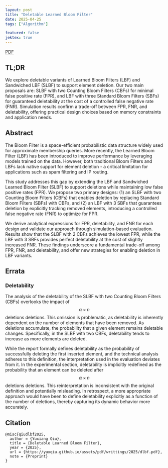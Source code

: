 ```yaml
---
layout: post
title: "Deletable Learned Bloom Filter"
date: 2025-04-25
tags: ["Algorithm"]

featured: false
jektex: true
---
```


<div class="links">
    <a href="/assets/pdf/writings/2025/dlbf.pdf" class="btn btn-sm z-depth-0" role="button" rel="external nofollow noopener" target="_blank">PDF</a>
</div>

## TL;DR

We explore deletable variants of Learned Bloom Filters (LBF) and Sandwiched LBF (SLBF) to support element deletion. Our two main proposals are: SLBF with two Counting Bloom Filters (CBFs) for minimal false positive rate (FPR), and LBF with three Standard Bloom Filters (SBFs) for guaranteed deletability at the cost of a controlled false negative rate (FNR). Simulation results confirm a trade-off between FPR, FNR, and deletability, offering practical design choices based on memory constraints and application needs.

## Abstract

The Bloom Filter is a space-efficient probabilistic data structure widely used for approximate membership queries. More recently, the Learned Bloom Filter (LBF) has been introduced to improve performance by leveraging models trained on the data. However, both traditional Bloom Filters and LBFs lack native support for element deletion - a critical limitation for applications such as spam filtering and IP routing.

This study addresses this gap by extending the LBF and Sandwiched Learned Bloom Filter (SLBF) to support deletions while maintaining low false positive rates (FPR). We propose two primary designs: (1) an SLBF with two Counting Bloom Filters (CBFs) that enables deletion by replacing Standard Bloom Filters (SBFs) with CBFs, and (2) an LBF with 3 SBFs that guarantees deletion by explicitly tracking removed elements, introducing a controlled false negative rate (FNR) to optimize for FPR.

We derive analytical expressions for FPR, deletability, and FNR for each design and validate our approach through simulation-based evaluation. Results show that the SLBF with 2 CBFs achieves the lowest FPR, while the LBF with 3 SBFs provides perfect deletability at the cost of slightly increased FNR. These findings underscore a fundamental trade-off among FPR, FNR, and deletability, and offer new strategies for enabling deletion in LBF variants.

## Errata

### Deletability

The analysis of the deletability of the SLBF with two Counting Bloom Filters (CBFs) overlooks the impact of $$\alpha \times n$$ deletions deletions. This omission is problematic, as deletability is inherently dependent on the number of elements that have been removed. As deletions accumulate, the probability that a given element remains deletable changes. Specifically, in the SLBF with two CBFs, deletability tends to increase as more elements are deleted.

While the report formally defines deletability as the probability of successfully deleting the first inserted element, and the technical analysis adheres to this definition, the interpretation used in the evaluation deviates from it. In the experimental section, deletability is implicitly redefined as the probability that an element can be deleted after $$\alpha \times n$$ deletions deletions. This reinterpretation is inconsistent with the original definition and potentially misleading. In retrospect, a more appropriate approach would have been to define deletability explicitly as a function of the number of deletions, thereby capturing its dynamic behavior more accurately.

## Citation

```
@misc{qiudlbf2025,
  author = {Yuxiang Qiu},
  title = {Deletable Learned Bloom Filter},
  year = {2025},
  url = {https://yuxqiu.github.io/assets/pdf/writtings/2025/dlbf.pdf},
  note = {Preprint}
}
```